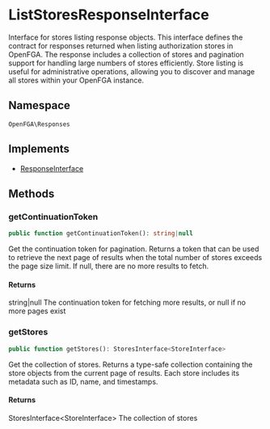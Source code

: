 # ListStoresResponseInterface

Interface for stores listing response objects. This interface defines the contract for responses returned when listing authorization stores in OpenFGA. The response includes a collection of stores and pagination support for handling large numbers of stores efficiently. Store listing is useful for administrative operations, allowing you to discover and manage all stores within your OpenFGA instance.

## Namespace
`OpenFGA\Responses`

## Implements
* [ResponseInterface](ResponseInterface.md)



## Methods
### getContinuationToken


```php
public function getContinuationToken(): string|null
```

Get the continuation token for pagination. Returns a token that can be used to retrieve the next page of results when the total number of stores exceeds the page size limit. If null, there are no more results to fetch.


#### Returns
string|null
 The continuation token for fetching more results, or null if no more pages exist

### getStores


```php
public function getStores(): StoresInterface<StoreInterface>
```

Get the collection of stores. Returns a type-safe collection containing the store objects from the current page of results. Each store includes its metadata such as ID, name, and timestamps.


#### Returns
StoresInterface&lt;StoreInterface&gt;
 The collection of stores

